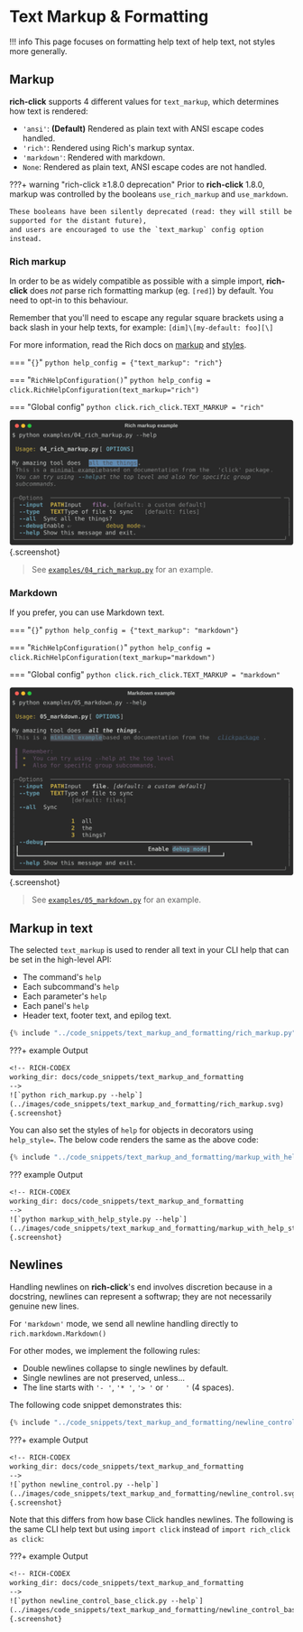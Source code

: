 # Text Markup & Formatting

!!! info
    This page focuses on formatting help text of help text, not styles more generally.

## Markup

**rich-click** supports 4 different values for `text_markup`, which determines how text is rendered:

- `'ansi'`: **(Default)** Rendered as plain text with ANSI escape codes handled.
- `'rich'`: Rendered using Rich's markup syntax.
- `'markdown'`: Rendered with markdown.
- `None`: Rendered as plain text, ANSI escape codes are not handled.

???+ warning "rich-click ≥1.8.0 deprecation"
    Prior to **rich-click** 1.8.0, markup was controlled by the booleans `use_rich_markup` and `use_markdown`.

    These booleans have been silently deprecated (read: they will still be supported for the distant future),
    and users are encouraged to use the `text_markup` config option instead.

### Rich markup

In order to be as widely compatible as possible with a simple import,
**rich-click** does _not_ parse rich formatting markup (eg. `[red]`) by default.
You need to opt-in to this behaviour.

Remember that you'll need to escape any regular square brackets using a back slash in your help texts,
for example: `[dim]\[my-default: foo][\]`

For more information, read the Rich docs on [markup](https://rich.readthedocs.io/en/stable/markup.html) and [styles](https://rich.readthedocs.io/en/stable/style.html).

=== "`{}`"
    ```python
    help_config = {"text_markup": "rich"}
    ```

=== "`RichHelpConfiguration()`"
    ```python
    help_config = click.RichHelpConfiguration(text_markup="rich")
    ```

=== "Global config"
    ```python
    click.rich_click.TEXT_MARKUP = "rich"
    ```

<!-- RICH-CODEX
working_dir: .
-->
![`python examples/04_rich_markup.py --help`](../images/rich_markup.svg "Rich markup example"){.screenshot}

> See [`examples/04_rich_markup.py`](https://github.com/ewels/rich-click/blob/main/examples/04_rich_markup.py) for an example.

### Markdown

If you prefer, you can use Markdown text.

=== "`{}`"
    ```python
    help_config = {"text_markup": "markdown"}
    ```

=== "`RichHelpConfiguration()`"
    ```python
    help_config = click.RichHelpConfiguration(text_markup="markdown")
    ```

=== "Global config"
    ```python
    click.rich_click.TEXT_MARKUP = "markdown"
    ```

<!-- RICH-CODEX
working_dir: .
-->
![`python examples/05_markdown.py --help`](../images/markdown.svg "Markdown example"){.screenshot}

> See [`examples/05_markdown.py`](https://github.com/ewels/rich-click/blob/main/examples/05_markdown.py) for an example.

## Markup in text

The selected `text_markup` is used to render all text in your CLI help that can be set in the high-level API:

- The command's `help`
- Each subcommand's `help`
- Each parameter's `help`
- Each panel's `help`
- Header text, footer text, and epilog text.

```python
{% include "../code_snippets/text_markup_and_formatting/rich_markup.py" %}
```

???+ example Output

    <!-- RICH-CODEX
    working_dir: docs/code_snippets/text_markup_and_formatting
    -->
    ![`python rich_markup.py --help`](../images/code_snippets/text_markup_and_formatting/rich_markup.svg){.screenshot}

You can also set the styles of `help` for objects in decorators using `help_style=`.
The below code renders the same as the above code:

```python
{% include "../code_snippets/text_markup_and_formatting/markup_with_help_style.py" %}
```

??? example Output

    <!-- RICH-CODEX
    working_dir: docs/code_snippets/text_markup_and_formatting
    -->
    ![`python markup_with_help_style.py --help`](../images/code_snippets/text_markup_and_formatting/markup_with_help_style.svg){.screenshot}

## Newlines

Handling newlines on **rich-click**'s end involves discretion because in a docstring, newlines can represent a softwrap; they are not necessarily genuine new lines.

For `'markdown'` mode, we send all newline handling directly to `rich.markdown.Markdown()`

For other modes, we implement the following rules:

- Double newlines collapse to single newlines by default.
- Single newlines are not preserved, unless...
- The line starts with `'- '`, `'* '`, `'> '` or <code>'&nbsp;&nbsp;&nbsp;&nbsp;'</code> (4 spaces).

The following code snippet demonstrates this:

```python
{% include "../code_snippets/text_markup_and_formatting/newline_control.py" %}
```

???+ example Output

    <!-- RICH-CODEX
    working_dir: docs/code_snippets/text_markup_and_formatting
    -->
    ![`python newline_control.py --help`](../images/code_snippets/text_markup_and_formatting/newline_control.svg){.screenshot}

Note that this differs from how base Click handles newlines.
The following is the same CLI help text but using `import click` instead of `import rich_click as click`:

???+ example Output

    <!-- RICH-CODEX
    working_dir: docs/code_snippets/text_markup_and_formatting
    -->
    ![`python newline_control_base_click.py --help`](../images/code_snippets/text_markup_and_formatting/newline_control_base_click.svg){.screenshot}
